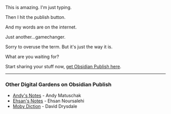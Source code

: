 This is amazing. I'm just typing. 

Then I hit the publish button.

And my words are on the internet.

Just another...gamechanger.

Sorry to overuse the term. But it's just the way it is.

What are you waiting for?

Start sharing your stuff now, [get Obsidian Publish here](https://obsidian.md/pricing).

---

### Other Digital Gardens on Obsidian Publish
- [Andy's Notes](https://publish.obsidian.md/andymatuschak/_Start+Here) - Andy Matuschak
- [Ehsan's Notes](https://notes.thisisehsan.com/Networked+Note+Making/A+designer's+guide+to+networked+notemaking+with+Obsidian) - Ehsan Noursalehi
- [Moby Diction](https://publish.obsidian.md/mobydiction/_About) - David Drysdale

